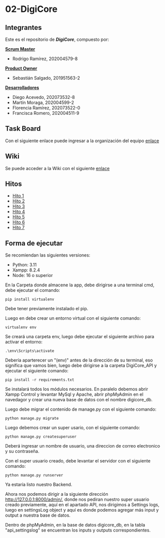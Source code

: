 # 02-DigiCore

## Integrantes

Este es el repositorio de ***DigiCore***, compuesto por:

<ins>**Scrum Master**</ins>

- Rodrigo Ramírez, 202004579-8

<ins>**Product Owner**</ins>

- Sebastián Salgado, 201951563-2

<ins>**Desarrolladores**</ins>

- Diego Acevedo, 202073532-8
- Martín Moraga, 202004599-2
- Florencia Ramírez, 202073522-0
- Francisca Romero, 202004511-9

## Task Board
Con el siguiente enlace puede ingresar a la organización del equipo [enlace](https://trello.com/invite/b/5YLIHOAE/ATTI59ebeb755591266b79c444cdbb7308e15C014D55/digicore)
## Wiki

Se puede acceder a la Wiki con el siguiente [enlace](https://github.com/INF225-2023-2-P201/02-digicore/wiki)

## Hitos

- [Hito 1](https://github.com/INF225-2023-2-P201/02-digicore/wiki#hito-1)
- [Hito 2](https://github.com/INF225-2023-2-P201/02-digicore/wiki#hito-2)
- [Hito 3](https://github.com/INF225-2023-2-P201/02-digicore/wiki#hito-3)
- [Hito 4](https://github.com/INF225-2023-2-P201/02-digicore/wiki#hito-4)
- [Hito 5](https://github.com/INF225-2023-2-P201/02-digicore/wiki#hito-5)
- [Hito 6](https://github.com/INF225-2023-2-P201/02-digicore/wiki#hito-6)
- [Hito 7](https://github.com/INF225-2023-2-P201/02-digicore/wiki#hito-7)

## Forma de ejecutar

Se recomiendan las siguientes versiones:
- Python: 3.11
- Xampp: 8.2.4
- Node: 16 o superior

En la Carpeta donde almacene la app, debe dirigirse a una terminal cmd, debe ejecutar el comando: 
    
```
pip install virtualenv
```

Debe tener previamente instalado el pip.

Luego en debe crear un entorno virtual con el siguiente comando:

```
virtualenv env
```

Se creará una carpeta env, luego debe ejecutar el siguiente archivo para activar el entorno:

```
.\env\Scripts\activate
```

Debería aparterecer un "(env)" antes de la dirección de su terminal, eso significa que vamos bien, luego debe dirigirse a la carpeta DigiCore_API y ejecutar el siguiente comando:

```
pip install -r requirements.txt
```

Se instalará todos los módulos necesarios. En paralelo debemos abrir Xampp Control y levantar MySql y Apache, abrir phpMyAdmin en el navedagor y crear una nueva base de datos con el nombre digicore_db.

Luego debe migrar el contenido de manage.py con el siguiente comando:

```
python manage.py migrate
```

Luego debemos crear un super usario, con el siguiente comando:

```
python manage.py createsuperuser 
```

Deberá ingresar un nombre de usuario, una direccion de correo electronico y su contraseña.

Con el super usuario creado, debe levantar el servidor con el siguiente comando:

```
python manage.py runserver
```

Ya estaría listo nuestro Backend.

Ahora nos podemos dirigir a la siguiente dirección http://127.0.0.1:8000/admin/, donde nos pediran nuestro super usuario creado previamente, aquí en el apartado API, nos dirigimos a Settings logs, luego en settingsLog object y aquí es donde podemos agregar más input y output a nuestra base de datos.

Dentro de phpMyAdmin, en la base de datos digicore_db, en la tabla "api_settingslog" se encuentran los inputs y outputs correspondientes.
